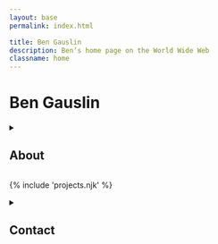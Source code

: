 ```yaml
---
layout: base
permalink: index.html

title: Ben Gauslin
description: Ben’s home page on the World Wide Web
classname: home
---
```

# Ben Gauslin

<details-plus accordion>
  <details id="about">
    <summary>
      <h2>About</h2>
    </summary>
    
    Hello, I’m a former Google engineer and Chicago architect based in Madrid, where I spend time with the fretless bass while learning Spanish via good old-fashioned immersion.

    This little website is home to some of the web, architecture, and music stuff I’ve made over the years. Feel free to look around!

    <img src="images/home/selfie.jpg" alt="" class="avatar">

    <p class="hola">¡Bienvenidos y gracias por visitarme!</p>
  </details>

  {% include 'projects.njk' %}

  <details id="contact">
    <summary>
      <h2>Contact</h2>
    </summary>

    You can reach me via email, voicemail, or WhatsApp.

    {% include 'contact.njk' %}

  </details>
</details-plus>

<style>
  .hola {
    font-size: .9em;
    font-style: italic;
    text-align: center;
  }
</style>
